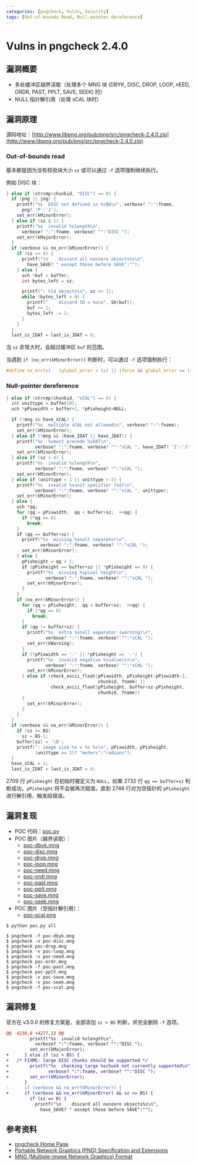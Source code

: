 ```yaml
---
categories: [pngcheck, Vulns, Security]
tags: [Out-of-bounds Read, Null-pointer dereference]
---
```


# Vulns in pngcheck 2.4.0

## 漏洞概要

- 多处缓冲区越界读取（处理多个 MNG 块 (DBYK, DISC, DROP, LOOP, nEED, ORDR, PAST, PPLT, SAVE, SEEK) 时）
- NULL 指针解引用（处理 sCAL 块时）

## 漏洞原理

源码地址：[http://www.libpng.org/pub/png/src/pngcheck-2.4.0.zip](http://www.libpng.org/pub/png/src/pngcheck-2.4.0.zip)

### Out-of-bounds read

基本都是因为没有校验块大小 `sz` 或可以通过 `-f` 选项强制继续执行。

例如 DISC 块：

```c title="pngcheck.c" linenums="4224"
} else if (strcmp(chunkid, "DISC") == 0) {
  if (png || jng) {
    printf("%s  DISC not defined in %cNG\n", verbose? ":":fname,
      png? 'P':'J');
    set_err(kMinorError);
  } else if (sz & 1) {
    printf("%s  invalid %slength\n",
      verbose? ":":fname, verbose? "":"DISC ");
    set_err(kMajorError);
  }
  if (verbose && no_err(kMinorError)) {
    if (sz == 0) {
      printf("\n    discard all nonzero objects%s\n",
        have_SAVE? " except those before SAVE":"");
    } else {
      uch *buf = buffer;
      int bytes_left = sz;

      printf(": %ld objects\n", sz >> 1);
      while (bytes_left > 0) {
        printf("    discard ID = %u\n", SH(buf));
        buf += 2;
        bytes_left -= 2;
      }
    }
  }
  last_is_IDAT = last_is_JDAT = 0;
```

当 `sz` 非常大时，会超过缓冲区 `buf` 的范围。

当遇到 `if (no_err(kMinorError))` 判断时，可以通过 `-f` 选项强制执行：

```c title="pngcheck.c" linenums="244"
#define no_err(x)   (global_error < (x) || (force && global_error == (x)))
```

### Null-pointer dereference

```c title="pngcheck.c" linenums="2707" hl_lines="3 26-30 40"
} else if (strcmp(chunkid, "sCAL") == 0) {
  int unittype = buffer[0];
  uch *pPixwidth = buffer+1, *pPixheight=NULL;

  if (!mng && have_sCAL) {
    printf("%s  multiple sCAL not allowed\n", verbose? ":":fname);
    set_err(kMinorError);
  } else if (!mng && (have_IDAT || have_JDAT)) {
    printf("%s  %smust precede %cDAT\n",
           verbose? ":":fname, verbose? "":"sCAL ", have_IDAT? 'I':'J');
    set_err(kMinorError);
  } else if (sz < 4) {
    printf("%s  invalid %slength\n",
           verbose? ":":fname, verbose? "":"sCAL ");
    set_err(kMinorError);
  } else if (unittype < 1 || unittype > 2) {
    printf("%s  invalid %sunit specifier (%d)\n",
           verbose? ":":fname, verbose? "":"sCAL ", unittype);
    set_err(kMinorError);
  } else {
    uch *qq;
    for (qq = pPixwidth;  qq < buffer+sz;  ++qq) {
      if (*qq == 0)
        break;
    }
    if (qq == buffer+sz) {
      printf("%s  missing %snull separator\n",
             verbose? ":":fname, verbose? "":"sCAL ");
      set_err(kMinorError);
    } else {
      pPixheight = qq + 1;
      if (pPixheight == buffer+sz || *pPixheight == 0) {
        printf("%s  missing %spixel height\n",
               verbose? ":":fname, verbose? "":"sCAL ");
        set_err(kMinorError);
      }
    }
    if (no_err(kMinorError)) {
      for (qq = pPixheight;  qq < buffer+sz;  ++qq) {
        if (*qq == 0)
          break;
      }
      if (qq != buffer+sz) {
        printf("%s  extra %snull separator (warning)\n",
               verbose? ":":fname, verbose? "":"sCAL ");
        set_err(kWarning);
      }
      if (*pPixwidth == '-' || *pPixheight == '-') {
        printf("%s  invalid negative %svalue(s)\n",
               verbose? ":":fname, verbose? "":"sCAL ");
        set_err(kMinorError);
      } else if (check_ascii_float(pPixwidth, pPixheight-pPixwidth-1,
                                   chunkid, fname) ||
                 check_ascii_float(pPixheight, buffer+sz-pPixheight,
                                   chunkid, fname))
      {
        set_err(kMinorError);
      }
    }
  }
  if (verbose && no_err(kMinorError)) {
    if (sz >= BS)
      sz = BS-1;
    buffer[sz] = '\0';
    printf(": image size %s x %s %s\n", pPixwidth, pPixheight,
           (unittype == 1)? "meters":"radians");
  }
  have_sCAL = 1;
  last_is_IDAT = last_is_JDAT = 0;
```

2709 行 `pPixheight` 在初始时被定义为 `NULL`，如果 2732 行 `qq == buffer+sz` 判断成功，`pPixheight` 将不会被再次赋值，直到 2746 行对为空指针的 `pPixheight` 进行解引用，触发段错误。

## 漏洞复现

- POC 代码：[poc.py](https://github.com/13m0n4de/pngcheck-vulns/blob/main/vulns-2.4.0/poc.py)
- POC 图片（越界读取）：
    - [poc-dbyk.mng](https://github.com/13m0n4de/pngcheck-vulns/blob/main/vulns-2.4.0/poc-loop.mng)
    - [poc-disc.mng](https://github.com/13m0n4de/pngcheck-vulns/blob/main/vulns-2.4.0/poc-disc.mng)
    - [poc-drop.mng](https://github.com/13m0n4de/pngcheck-vulns/blob/main/vulns-2.4.0/poc-drop.mng)
    - [poc-loop.mng](https://github.com/13m0n4de/pngcheck-vulns/blob/main/vulns-2.4.0/poc-loop.mng)
    - [poc-need.mng](https://github.com/13m0n4de/pngcheck-vulns/blob/main/vulns-2.4.0/poc-need.mng)
    - [poc-ordr.mng](https://github.com/13m0n4de/pngcheck-vulns/blob/main/vulns-2.4.0/poc-ordr.mng)
    - [poc-past.mng](https://github.com/13m0n4de/pngcheck-vulns/blob/main/vulns-2.4.0/poc-past.mng)
    - [poc-pplt.mng](https://github.com/13m0n4de/pngcheck-vulns/blob/main/vulns-2.4.0/poc-pplt.mng)
    - [poc-save.mng](https://github.com/13m0n4de/pngcheck-vulns/blob/main/vulns-2.4.0/poc-save.mng)
    - [poc-seek.mng](https://github.com/13m0n4de/pngcheck-vulns/blob/main/vulns-2.4.0/poc-seek.mng)
- POC 图片（空指针解引用）：
    - [poc-scal.png](https://github.com/13m0n4de/pngcheck-vulns/blob/main/vulns-2.4.0/poc-scal.png)

```
$ python poc.py all

$ pngcheck -f poc-dbyk.mng
$ pngcheck -v poc-disc.mng
$ pngcheck poc-drop.mng
$ pngcheck -v poc-loop.mng
$ pngcheck -v poc-need.mng
$ pngcheck poc-ordr.mng
$ pngcheck -f poc-past.mng
$ pngcheck poc-pplt.mng
$ pngcheck -v poc-save.mng
$ pngcheck -v poc-seek.mng
$ pngcheck -f poc-scal.png
```

## 漏洞修复

官方在 v3.0.0 的修复方案是，全部添加 `sz > BS` 判断，并完全删除 `-f` 选项。

```diff
@@ -4230,8 +4277,13 @@
         printf("%s  invalid %slength\n",
           verbose? ":":fname, verbose? "":"DISC ");
         set_err(kMajorError);
+      } else if (sz > BS) {
+	/* FIXME: large DISC chunks should be supported */
+        printf("%s  checking large %schunk not currently supported\n",
+               verbose? ":":fname, verbose? "":"DISC ");
+        set_err(kMinorError);
       }
-      if (verbose && no_err(kMinorError)) {
+      if (verbose && no_err(kMinorError) && sz <= BS) {
         if (sz == 0) {
           printf("\n    discard all nonzero objects%s\n",
             have_SAVE? " except those before SAVE":"");
```

## 参考资料

- [pngcheck Home Page](http://www.libpng.org/pub/png/apps/pngcheck.html)
- [Portable Network Graphics (PNG) Specification and Extensions](http://www.libpng.org/pub/png/spec)
- [MNG (Multiple-image Network Graphics) Format](http://www.libpng.org/pub/mng/spec)
